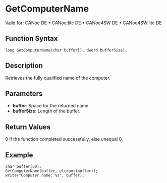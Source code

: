 # GetComputerName

[Valid for](../../../Shared/FeatureAvailability.md): CANoe DE • CANoe:lite DE • CANoe4SW DE • CANoe4SW:lite DE

## Function Syntax

```plaintext
long GetComputerName(char buffer[], dword bufferSize);
```

## Description

Retrieves the fully qualified name of the computer.

## Parameters

- **buffer**: Space for the returned name.
- **bufferSize**: Length of the buffer.

## Return Values

0 if the function completed successfully, else unequal 0.

## Example

```plaintext
char buffer[50];
GetComputerName(buffer, elcount(buffer));
write("Computer name: %s", buffer);
```
